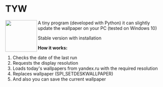 # TYW 
<img align="left" width="100" height="100" src="https://encrypted-tbn0.gstatic.com/images?q=tbn:ANd9GcSQq150AWUFO42gO4wXpckFok7LKZvdbE1oKmM-e7-F72H8UaED">
A tiny program (developed with Python)
it can slightly update the wallpaper on your PC (tested on Windows 10)

Stable version with installation




<b>How it works:</b>
1. Checks the date of the last run
2. Requests the display resolution
3. Loads today's wallpapers from yandex.ru with the required resolution
4. Replaces wallpaper (SPI_SETDESKWALLPAPER)
5. And also you can save the current wallpaper
